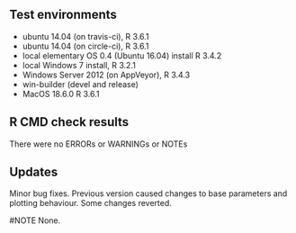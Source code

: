 ## Test environments
* ubuntu 14.04 (on travis-ci), R 3.6.1
* ubuntu 14.04 (on circle-ci), R 3.6.1
* local elementary OS 0.4 (Ubuntu 16.04) install R 3.4.2
* local Windows 7 install, R 3.2.1
* Windows Server 2012 (on AppVeyor), R 3.4.3
* win-builder (devel and release)
* MacOS 18.6.0 R 3.6.1 

## R CMD check results
There were no ERRORs or WARNINGs or NOTEs

## Updates
Minor bug fixes. Previous version caused changes to base parameters
and plotting behaviour. Some changes reverted.

#NOTE
None.

